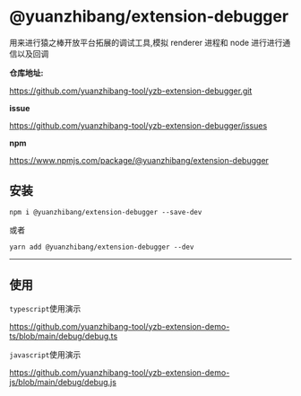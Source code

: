 # @yuanzhibang/extension-debugger

用来进行猿之棒开放平台拓展的调试工具,模拟 renderer 进程和 node 进行进行通信以及回调

**仓库地址:**

https://github.com/yuanzhibang-tool/yzb-extension-debugger.git

**issue**

https://github.com/yuanzhibang-tool/yzb-extension-debugger/issues

**npm**

https://www.npmjs.com/package/@yuanzhibang/extension-debugger

## 安装

`npm i @yuanzhibang/extension-debugger --save-dev`

或者

`yarn add @yuanzhibang/extension-debugger --dev`

---

## 使用

`typescript`使用演示

https://github.com/yuanzhibang-tool/yzb-extension-demo-ts/blob/main/debug/debug.ts

`javascript`使用演示

https://github.com/yuanzhibang-tool/yzb-extension-demo-js/blob/main/debug/debug.js
